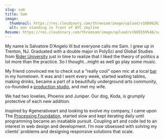 ```yaml
---
slug: sam
title: Sam
image:
  thumbnail: https://res.cloudinary.com/threesam/image/upload/v1600626345/brooklynMe_qkmyne.jpg
  alt: man standing in front of NYC skyline
Resume: https://res.cloudinary.com/threesam/image/upload/v1605559546/salvatore_sam_dangelo_resume_dlasav.pdf
---
```

My name is Salvatore D'Angelo III but everyone calls me Sam. I grew up in Trenton, NJ. Graduated with a double major in PolySci and Global Studies from [Rider University](https://rider.edu/) just in time to realize that I liked the theory of politics a lot more than the practice. So I thought...might as well go play some music.

My friend convinced me to check out a “really cool” open mic at a local [bar](https://www.facebook.com/trentonsocial) in my hometown. It was and I went every week, started waiting tables, making drinks, became a part of a beautifully underground arts community, co-founded a [production studio](https://sixtomidnight.productions/), and met my wife.

We had two lovelies, Phoenix and Juniper. Our dog, Koda, is grumpily protective of each new addition.

Inspired by #generativeart and looking to evolve my company, I came upon The [Processing Foundation](https://processing.org/), started slow and kept iterating daily until programming became an insatiable pursuit. Coupling art and code led to an interest in web design and development. I’m now obsessed with solving my clients’ problems and designing responsive solutions that scale.
